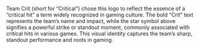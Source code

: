 Team Crit (short for “Critical”) chose this logo to reflect the essence of a “critical hit” a term widely recognized in gaming culture. The bold “Crit” text represents the team’s name and impact, while the star symbol above signifies a powerful strike or standout moment, commonly associated with critical hits in various games. This visual identity captures the team’s sharp, standout performance and roots in gaming.
